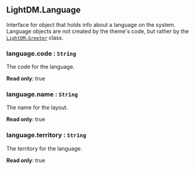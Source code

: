 <a id="LightDM.Language"></a>

## LightDM.Language
Interface for object that holds info about a language on the system. Language objects are not
created by the theme's code, but rather by the [`LightDM.Greeter`](#dl-LightDM-Greeter) class.

<a id="LightDM.Language+code"></a>

### language.code : <code>String</code>
The code for the language.

**Read only**: true  
<a id="LightDM.Language+name"></a>

### language.name : <code>String</code>
The name for the layout.

**Read only**: true  
<a id="LightDM.Language+territory"></a>

### language.territory : <code>String</code>
The territory for the language.

**Read only**: true  
